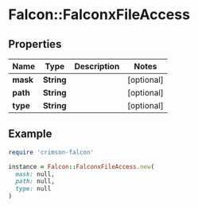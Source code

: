 # Falcon::FalconxFileAccess

## Properties

| Name | Type | Description | Notes |
| ---- | ---- | ----------- | ----- |
| **mask** | **String** |  | [optional] |
| **path** | **String** |  | [optional] |
| **type** | **String** |  | [optional] |

## Example

```ruby
require 'crimson-falcon'

instance = Falcon::FalconxFileAccess.new(
  mask: null,
  path: null,
  type: null
)
```


